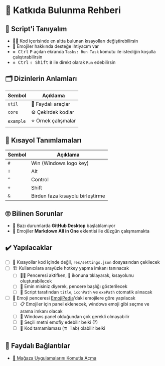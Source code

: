 # 💖 Katkıda Bulunma Rehberi

## 🔰 Script'i Tanıyalım

- 👨‍🔧 Kod içerisinde en altta bulunan kısayolları değiştirebilirsin
- 🤝 Emojiler hakkında desteğe ihtiyacım var
- <kbd>✲ Ctrl</kbd> <kbd>P</kbd> açılan ekranda `Tasks: Run Task` komutu ile istediğin koşulla çalıştırabilirsin
- <kbd>✲ Ctrl</kbd> <kbd>⇧ Shift</kbd> <kbd>B</kbd> ile direkt olarak `Run` edebilirsin

## 🗂️ Dizinlerin Anlamları

| Sembol    | Açıklama           |
| --------- | ------------------ |
| `util`    | 🧰 Faydalı araçlar |
| `core`    | ⚙️ Çekirdek kodlar |
| `example` | ⭐ Örnek çalışmalar |

## 🍍 Kısayol Tanımlamaları

| Sembol | Açıklama                         |
| ------ | -------------------------------- |
| `#`    | Win (Windows logo key)           |
| `!`    | Alt                              |
| `^`    | Control                          |
| `+`    | Shift                            |
| `&`    | Birden faza kısayolu birleştirme |

## 🙄 Bilinen Sorunlar

- 🤔 Bazı durumlarda **GitHub Desktop** başlatılamıyor
- 🐛 Emojiler **Markdown All in One** eklentisi ile düzgün çalışmamakta

## ✔️ Yapılacaklar

- [ ] 📃 Kısayollar kod içinde değil, `res/settings.json` dosyasından çekilecek
- [ ] 🏗️ Kullanıcılara arayüzle hotkey yapma imkanı tanınacak
  - [ ] 👷‍♂️ Penceresi aktifken, 🌱 ikonuna tıklayarak, kısayolunu oluşturabilecek
  - [ ] 💬 Emin misiniz diyerek, pencere başlığı gösterilecek
  - [ ] 💞 Script tarafından `title`, `iconPath` ve `exePath` otomatik alınacak
- [ ] 💖 Emoji penceresi [EmojiPedia](https://emojipedia.org/)'daki emojilere göre yapılacak
  - [ ] 📋 Emojiler için panel eklenecek, windows emoji gibi seçme ve arama imkanı olacak
  - [ ] 🤔 Windows panel olduğundan çok gerekli olmayabilir
  - [ ] 💭 Seçili metni emofiy edebilir belki (?)
  - [ ] 🤖 Kod tamamlaması (<kbd>⭾ Tab</kbd>) olabilir belki

## 🔗 Faydalı Bağlantılar

- [👜 Mağaza Uygulamalarını Komutla Açma](https://windows.yemreak.com/gelistirici-notlarim/magaza-uygulamlarini-komutla-acma)
